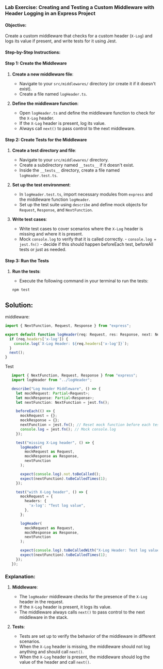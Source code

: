 ### Lab Exercise: Creating and Testing a Custom Middleware with Header Logging in an Express Project

#### Objective:
Create a custom middleware that checks for a custom header (`X-Log`) and logs its value if present, and write tests for it using Jest.

#### Step-by-Step Instructions:

#### Step 1: Create the Middleware

1. **Create a new middleware file**:
   - Navigate to your `src/middlewares/` directory (or create it if it doesn't exist).
   - Create a file named `logHeader.ts`.

2. **Define the middleware function**:
   - Open `logHeader.ts` and define the middleware function to check for the `X-Log` header.
   - If the `X-Log` header is present, log its value.
   - Always call `next()` to pass control to the next middleware.

#### Step 2: Create Tests for the Middleware

1. **Create a test directory and file**:
   - Navigate to your `src/middlewares/` directory.
   - Create a subdirectory named `__tests__` if it doesn't exist.
   - Inside the `__tests__` directory, create a file named `logHeader.test.ts`.

2. **Set up the test environment**:
   - In `logHeader.test.ts`, import necessary modules from `express` and the middleware function `logHeader`.
   - Set up the test suite using `describe` and define mock objects for `Request`, `Response`, and `NextFunction`.

3. **Write test cases**:
   - Write test cases to cover scenarios where the `X-Log` header is missing and where it is present.
   - Mock `console.log` to verify that it is called correctly.
			- `console.log = jest.fn()` - decide if this should happen beforeEach test, beforeAll tests or just as needed.

#### Step 3: Run the Tests

1. **Run the tests**:
   - Execute the following command in your terminal to run the tests:

   ```bash
   npm test
   ```


## Solution:

middleware:

```ts
import { NextFunction, Request, Response } from "express";

export default function logHeader(req: Request, res: Response, next: NextFunction) {
  if (req.headers['x-log']) {
    console.log(`X-Log Header: ${req.headers['x-log']}`);
  } 
  next();
}
```

Test

```ts
   import { NextFunction, Request, Response } from "express";
   import logHeader from "../logHeader";

   describe("Log Header Middleware", () => {
     let mockRequest: Partial<Request>;
     let mockResponse: Partial<Response>;
     let nextFunction: NextFunction = jest.fn();

     beforeEach(() => {
       mockRequest = {};
       mockResponse = {};
       nextFunction = jest.fn(); // Reset mock function before each test
       console.log = jest.fn(); // Mock console.log
     });

     test("missing X-Log header", () => {
       logHeader(
         mockRequest as Request,
         mockResponse as Response,
         nextFunction
       );

       expect(console.log).not.toBeCalled();
       expect(nextFunction).toBeCalledTimes(1);
     });

     test("with X-Log header", () => {
       mockRequest = {
         headers: {
           'x-log': "Test log value",
         },
       };

       logHeader(
         mockRequest as Request,
         mockResponse as Response,
         nextFunction
       );

       expect(console.log).toBeCalledWith("X-Log Header: Test log value");
       expect(nextFunction).toBeCalledTimes(1);
     });
   });
```

### Explanation:

1. **Middleware**:
   - The `logHeader` middleware checks for the presence of the `X-Log` header in the request.
   - If the `X-Log` header is present, it logs its value.
   - The middleware always calls `next()` to pass control to the next middleware in the stack.

2. **Tests**:
   - Tests are set up to verify the behavior of the middleware in different scenarios.
   - When the `X-Log` header is missing, the middleware should not log anything and should call `next()`.
   - When the `X-Log` header is present, the middleware should log the value of the header and call `next()`.
